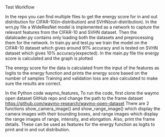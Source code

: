 Test Workflow


In the repo you can find multiple files to get the energy score for in and out distribution for CIFAR-10(in-distribution) and SVHN(out-distribution). In the wrn.py file a WideResNet model is implemented as a network to capture the relevant features from the CIFAR-10 and SVHN dataset. Then the dataloader.py contains only loading both the datasets and preprocessing them for the network. In train.py and test.py we train the model on the CIFAR-10 dataset which gives around 91% accuracy and is tested on SVHN dataset which gives 10% accuracy(expected). In the main.py file the energy score is calculated and the graph is plotted

The energy score for the data is calculated from the input of the features as logits to the energy function and prints the energy score based on the number of samples
Training and validation loss are also calculated to make sure the results are correct.


In the Python code waymo_features, To run the code, first clone the waymo open dataset GitHub repo and change the path to the frame dataset
https://github.com/waymo-research/waymo-open-dataset
There are 2 functions show_camera_image() and show_range_image() which display the camera images with their bounding boxes, and range images 
which display the range images of range, intensity, and elongation. Also, print the frame details. These can be used as features for the energy function as logits to print and in and out
distribution. 

